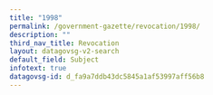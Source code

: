 ```yaml
---
title: "1998"
permalink: /government-gazette/revocation/1998/
description: ""
third_nav_title: Revocation
layout: datagovsg-v2-search
default_field: Subject
infotext: true
datagovsg-id: d_fa9a7ddb43dc5845a1af53997aff56b8
---
```

